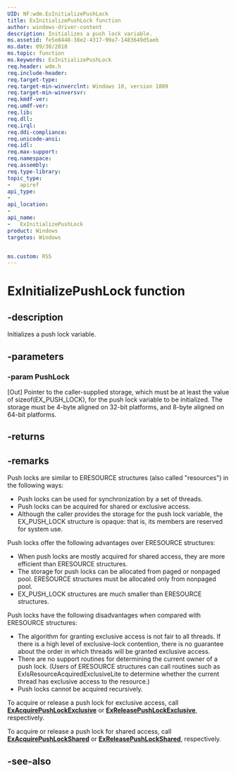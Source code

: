 ```yaml
---
UID: NF:wdm.ExInitializePushLock
title: ExInitializePushLock function
author: windows-driver-content
description: Initializes a push lock variable.
ms.assetid: fe5e8448-38e2-4317-99a7-1483649d5aeb
ms.date: 09/30/2018
ms.topic: function
ms.keywords: ExInitializePushLock
req.header: wdm.h
req.include-header:
req.target-type:
req.target-min-winverclnt: Windows 10, version 1809
req.target-min-winversvr:
req.kmdf-ver:
req.umdf-ver:
req.lib:
req.dll:
req.irql: 
req.ddi-compliance:
req.unicode-ansi:
req.idl:
req.max-support:
req.namespace:
req.assembly:
req.type-library: 
topic_type: 
-	apiref
api_type: 
-	
api_location: 
-	
api_name: 
-	ExInitializePushLock
product: Windows
targetos: Windows


ms.custom: RS5
---
```


# ExInitializePushLock function


## -description

Initializes a push lock variable.

## -parameters

### -param PushLock

[Out] Pointer to the caller-supplied storage, which must be at least the value of sizeof(EX_PUSH_LOCK), for the push lock variable to be initialized. The storage must be 4-byte aligned on 32-bit platforms, and 8-byte aligned on 64-bit platforms.

## -returns

## -remarks

Push locks are similar to ERESOURCE structures (also called "resources") in the following ways: 

- Push locks can be used for synchronization by a set of threads. 
- Push locks can be acquired for shared or exclusive access. 
- Although the caller provides the storage for the push lock variable, the EX_PUSH_LOCK structure is opaque: that is, its members are reserved for system use. 

Push locks offer the following advantages over ERESOURCE structures: 

- When push locks are mostly acquired for shared access, they are more efficient than ERESOURCE structures. 
- The storage for push locks can be allocated from paged or nonpaged pool. ERESOURCE structures must be allocated only from nonpaged pool. 
- EX_PUSH_LOCK structures are much smaller than ERESOURCE structures. 


Push locks have the following disadvantages when compared with ERESOURCE structures: 
- The algorithm for granting exclusive access is not fair to all threads. If there is a high level of exclusive-lock contention, there is no guarantee about the order in which threads will be granted exclusive access. 
- There are no support routines for determining the current owner of a push lock. (Users of ERESOURCE structures can call routines such as ExIsResourceAcquiredExclusiveLite to determine whether the current thread has exclusive access to the resource.)
- Push locks cannot be acquired recursively.


To acquire or release a push lock for exclusive access, call [**ExAcquirePushLockExclusive**](nf-wdm-exacquirepushlockexclusive.md) or [**ExReleasePushLockExclusive**](nf-wdm-exreleasepushlockexclusive.md), respectively.

To acquire or release a push lock for shared access, call [**ExAcquirePushLockShared**](nf-wdm-exacquirepushlockshared.md) or [**ExReleasePushLockShared**](nf-wdm-exreleasepushlockshared.md), respectively.

## -see-also
